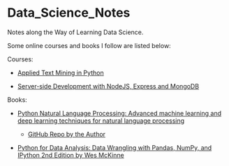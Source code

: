 # **Data_Science_Notes**     

Notes along the Way of Learning Data Science.



Some online courses and books I follow are listed below:

Courses:

- [Applied Text Mining in Python](https://www.coursera.org/learn/python-text-mining/home/info)

- [Server-side Development with NodeJS, Express and MongoDB](https://www.coursera.org/learn/server-side-nodejs/home/info)

Books:

- [Python Natural Language Processing: Advanced machine learning and deep learning techniques for natural language processing](https://www.amazon.com/Python-Natural-Language-Processing-techniques/dp/1787121429/ref=mt_paperback?_encoding=UTF8&me=)
  - [GitHub Repo by the Author](https://github.com/jalajthanaki/NLPython)

- [Python for Data Analysis: Data Wrangling with Pandas, NumPy, and IPython 2nd Edition by Wes McKinne](https://www.amazon.com/Python-Data-Analysis-Wrangling-IPython/dp/1491957662)

